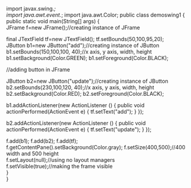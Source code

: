 import javax.swing.*;  
import java.awt.event.*;
import java.awt.Color;
public class demoswing1 {  
public static void main(String[] args) {  
JFrame f=new JFrame();//creating instance of JFrame 
 
 final JTextField tf=new JTextField(); 
 tf.setBounds(50,100,95,20);         
JButton b1=new JButton("add");//creating instance of JButton  
b1.setBounds(150,100,100, 40);//x axis, y axis, width, height  
b1.setBackground(Color.GREEN);
b1.setForeground(Color.BLACK);
          
//adding button in JFrame  
          
JButton b2=new JButton("update");//creating instance of JButton  
b2.setBounds(230,100,120, 40);//x axis, y axis, width, height  
b2.setBackground(Color.RED);
b2.setForeground(Color.BLACK);
                   


b1.addActionListener(new ActionListener ()  {
public void actionPerformed(ActionEvent e)
{
    tf.setText("add");
    }
});

b2.addActionListener(new ActionListener ()  {
public void actionPerformed(ActionEvent e)
{
    tf.setText("update");
    }
});

f.add(b1);
f.add(b2);
f.add(tf);
f.getContentPane().setBackground(Color.gray);
f.setSize(400,500);//400 width and 500 height  
f.setLayout(null);//using no layout managers  
f.setVisible(true);//making the frame visible  
}  
}
